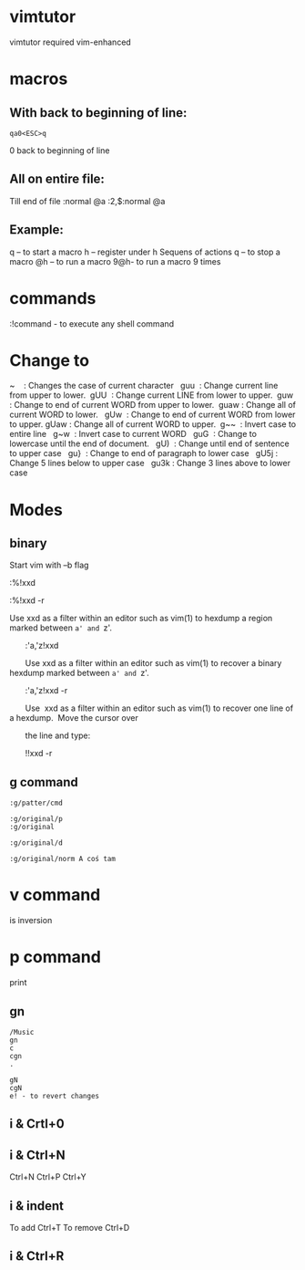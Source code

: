 # vimtutor
vimtutor
required vim-enhanced
# macros
## With back to beginning of line: 
```
qa0<ESC>q
```
0 back to beginning of line 
## All on entire file: 
Till end of file 
:normal @a 
:2,$:normal @a 
## Example: 
q – to start a macro 
h – register under h 
Sequens of actions 
q – to stop a macro 
@h – to run a macro 
9@h- to run a macro 9 times 
# commands
:!command - to execute any shell command

# Change to
~    : Changes the case of current character  
guu  : Change current line from upper to lower. 
gUU  : Change current LINE from lower to upper. 
guw  : Change to end of current WORD from upper to lower. 
guaw : Change all of current WORD to lower.  
gUw  : Change to end of current WORD from lower to upper.
gUaw : Change all of current WORD to upper. 
g~~  : Invert case to entire line  
g~w  : Invert case to current WORD  
guG  : Change to lowercase until the end of document.  
gU)  : Change until end of sentence to upper case  
gu}  : Change to end of paragraph to lower case  
gU5j : Change 5 lines below to upper case  
gu3k : Change 3 lines above to lower case
# Modes
## binary
Start vim with –b flag 

:%!xxd 

:%!xxd -r 

Use xxd as a filter within an editor such as vim(1) to hexdump a region marked between `a' and `z'. 

       :'a,'z!xxd 

       Use xxd as a filter within an editor such as vim(1) to recover a binary hexdump marked between `a' and `z'. 

       :'a,'z!xxd -r 

       Use  xxd as a filter within an editor such as vim(1) to recover one line of a hexdump.  Move the cursor over 

       the line and type: 

       !!xxd -r

## g command
```
:g/patter/cmd
```
```
:g/original/p
:g/original
```
```
:g/original/d
```
```
:g/original/norm A coś tam
```


# v command
is inversion
# p command
print

## gn
```
/Music
gn
c
cgn
.

gN
cgN
e! - to revert changes
```

## i & Crtl+0

## i & Ctrl+N
Ctrl+N Ctrl+P Ctrl+Y

## i & indent
To add Ctrl+T
To remove Ctrl+D

## i & Ctrl+R

